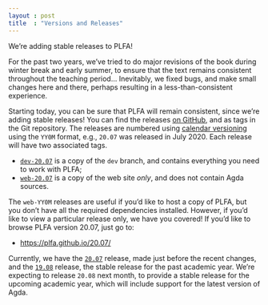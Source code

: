 ```yaml
---
layout : post
title  : "Versions and Releases"
---
```


We’re adding stable releases to PLFA!

For the past two years, we’ve tried to do major revisions of the book during winter break and early summer, to ensure that the text remains consistent throughout the teaching period… Inevitably, we fixed bugs, and make small changes here and there, perhaps resulting in a less-than-consistent experience.

Starting today, you can be sure that PLFA will remain consistent, since we’re adding stable releases! You can find the releases [on GitHub][releases], and as tags in the Git repository. The releases are numbered using [calendar versioning][CalVer] using the `YY0M` format, e.g., `20.07` was released in July 2020. Each release will have two associated tags.

- [`dev-20.07`][dev-20.07] is a copy of the `dev` branch, and contains everything you need to work with PLFA;
- [`web-20.07`][web-20.07] is a copy of the web site *only*, and does not contain Agda sources.

The `web-YY0M` releases are useful if you’d like to host a copy of PLFA, but you don’t have all the required dependencies installed. However, if you’d like to view a particular release only, we have you covered! If you’d like to browse PLFA version 20.07, just go to:

- <https://plfa.github.io/20.07/>

Currently, we have the [`20.07`][PLFA-20.07] release, made just before the recent changes, and the [`19.08`][PLFA-19.08] release, the stable release for the past academic year. We’re expecting to release `20.08` next month, to provide a stable release for the upcoming academic year, which will include support for the latest version of Agda.

[CalVer]: https://calver.org/
[releases]: https://github.com/plfa/plfa.github.io/releases
[dev-20.07]: https://github.com/plfa/plfa.github.io/releases/tag/dev-20.07
[web-20.07]: https://github.com/plfa/plfa.github.io/releases/tag/web-20.07
[PLFA-20.07]: https://plfa.github.io/20.07/
[PLFA-19.08]: https://plfa.github.io/19.08/
